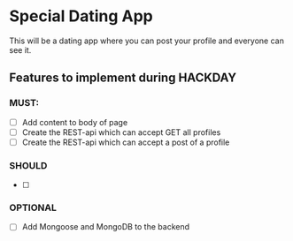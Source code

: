 # Special Dating App

This will be a dating app where you can post your profile and everyone can see it.

## Features to implement during HACKDAY

### MUST:

- [ ] Add content to body of page
- [ ] Create the REST-api which can accept GET all profiles
- [ ] Create the REST-api which can accept a post of a profile

### SHOULD

- [ ]
 
### OPTIONAL

- [ ] Add Mongoose and MongoDB to the backend

